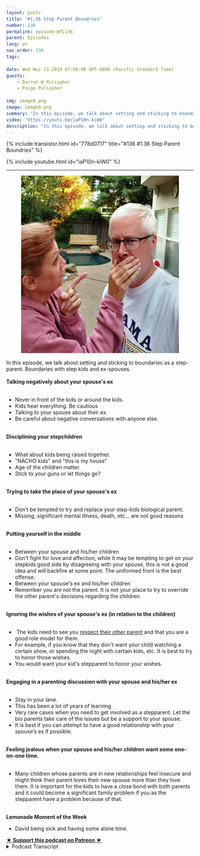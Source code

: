 ```yaml
---
layout: posts
title: "#1.36 Step Parent Boundries"
number: 136
permalink: episode-WTL136
parent: Episodes
lang: en
nav_order: 136
tags:

date: Wed Nov 13 2019 07:00:00 GMT-0800 (Pacific Standard Time)
guests:
    - Darren W Pulsipher
    - Paige Pulsipher

img: image0.png
image: image0.png
summary: "In this episode, we talk about setting and sticking to boundaries as a step-parent. Boundaries with step kids and ex-spouses."
video: "https://youtu.be/iaP10n-kiW0"
description: "In this episode, we talk about setting and sticking to boundaries as a step-parent. Boundaries with step kids and ex-spouses."
---
```


<div>
{% include transistor.html id="778d0717" title="#136 #1.36 Step Parent Boundries" %}

{% include youtube.html id="iaP10n-kiW0" %}
</div>

---

<html><head></head><body><div><figure data-trix-attachment="{&quot;contentType&quot;:&quot;image&quot;,&quot;height&quot;:475,&quot;url&quot;:&quot;https://1.bp.blogspot.com/-_Wxi5mmWKgk/XcwtIs0QWqI/AAAAAAAFHXo/ts98eVoT5mcwEGbrCca95n0Q45BKh6_NgCNcBGAsYHQ/s640/boundries.png&quot;,&quot;width&quot;:480}" data-trix-content-type="image" class="attachment attachment--preview"><img src="./image0.png" width="480" height="475"><figcaption class="attachment__caption"></figcaption></figure></div><div>In this episode, we talk about setting and sticking to boundaries as a step-parent. Boundaries with step kids and ex-spouses.</div><div><strong><br>Talking negatively about your spouse's ex<br></strong><br></div><ul><li>Never in front of the kids or around the kids.</li><li>Kids hear everything. Be cautious</li><li>Talking to your spouse about their ex.</li><li>Be careful about negative conversations with anyone else.</li></ul><div><strong><br>Disciplining your stepchildren<br></strong><br></div><ul><li>What about kids being raised together.</li><li>"NACHO kids" and "this is my house"</li><li>Age of the children matter.</li><li>Stick to your guns or let things go?</li></ul><div><strong><br>Trying to take the place of your spouse's ex<br></strong><br></div><ul><li>Don't be tempted to try and replace your step-kids biological parent.</li><li>Missing, significant mental illness, death, etc... are not good reasons&nbsp;</li></ul><div><strong><br>Putting yourself in the middle&nbsp;<br></strong><br></div><ul><li>Between your spouse and his/her children</li><li>Don't fight for love and affection, while it may be tempting to get on your stepkids good side by disagreeing with your spouse, this is not a good idea and will backfire at some point. The uniformed front is the best offense.</li><li>Between your spouse's ex and his/her children</li><li>Remember you are not the parent. It is not your place to try to override the other parent's decisions regarding the children.</li></ul><div><strong><br>Ignoring the wishes of your spouse's ex (in relation to the children)<br></strong><br></div><ul><li>&nbsp;The kids need to see you <a href="http://divorcedmoms.com/articles/5-strategies-for-a-civilized-stepmom-relationship">respect their other parent</a> and that you are a good role model for them.&nbsp;</li><li>For example, if you know that they don't want your child watching a certain show, or spending the night with certain kids, etc. It is best to try to honor those wishes.&nbsp;</li><li>You would want your kid's stepparent to honor your wishes.</li></ul><div><strong><br>Engaging in a parenting discussion with your spouse and his/her ex<br></strong><br></div><ul><li>Stay in your lane.</li><li>This has been a lot of years of learning.&nbsp;</li><li>Very rare cases when you need to get involved as a stepparent. Let the bio parents take care of the issues but be a support to your spouse.</li><li>It is best if you can attempt to have a good relationship with your spouse’s ex if possible.</li></ul><div><strong><br>Feeling jealous when your spouse and his/her children want some one-on-one time.<br></strong><br></div><ul><li>Many children whose parents are in new relationships feel insecure and might think their parent loves their new spouse more than they love them. It is important for the kids to have a close bond with both parents and it could become a significant family problem if you as the stepparent have a problem because of that.</li></ul><div><strong><br>Lemonade Moment of the Week</strong></div><ul><li>David being sick and having some alone time.</li></ul>
<strong>
  <a href="https://www.patreon.com/wheresthelemonade" target="_donate" rel="payment" title="★ Support this podcast on Patreon ★">★ Support this podcast on Patreon ★</a>
</strong></body></html>

<details>
<summary> Podcast Transcript </summary>

<p></p>

</details>
